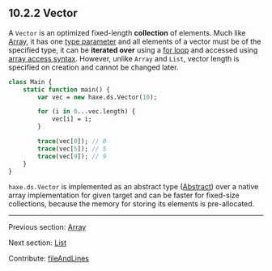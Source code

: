 ## 10.2.2 Vector

A `Vector` is an optimized fixed-length **collection** of elements. Much like [Array](std-Array.md), it has one [type parameter](type-system-type-parameters.md) and all elements of a vector must be of the specified type, it can be **iterated over** using a [for loop](expression-for.md) and accessed using [array access syntax](types-abstract-array-access.md). However, unlike `Array` and `List`, vector length is specified on creation and cannot be changed later.

```haxe
class Main {
    static function main() {
        var vec = new haxe.ds.Vector(10);

        for (i in 0...vec.length) {
            vec[i] = i;
        }

        trace(vec[0]); // 0
        trace(vec[5]); // 5
        trace(vec[9]); // 9
    }
}

```

`haxe.ds.Vector` is implemented as an abstract type ([Abstract](types-abstract.md)) over a native array implementation for given target and can be faster for fixed-size collections, because the memory for storing its elements is pre-allocated.

---

Previous section: [Array](std-Array.md)

Next section: [List](std-List.md)

Contribute: [fileAndLines](https://github.com/HaxeFoundation/HaxeManual/blob/master/10-std.tex#L34-34)